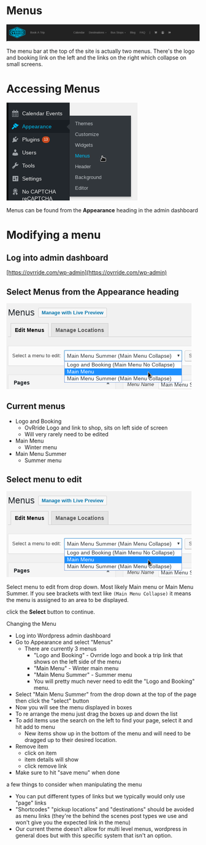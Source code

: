 <!-- TITLE: Modify Menu -->
<!-- SUBTITLE: Description of menus and how to change them for OvRride.com -->

# Menus
![Menu](/uploads/menu.png "Menu")

The menu bar at the top of the site is actually two menus. There's the logo and booking link on the left and the links on the right which collapse on small screens.

# Accessing Menus
![Apearance Menu](/uploads/apearance-menu.png "Apearance Menu")

Menus can be found from the **Appearance** heading in the admin dashboard

# Modifying a menu

## Log into admin dashboard
[https://ovrride.com/wp-admin](https://ovrride.com/wp-admin)

## Select **Menus** from the **Appearance** heading
![Select Menu](/uploads/select-menu.png "Select Menu")

## Current menus
* Logo and Booking
	*  OvRride Logo and link to shop, sits on left side of screen
	*  Will very rarely need to be edited
*  Main Menu
	*  Winter menu
*  Main Menu Summer
	*  Summer menu

## Select menu to edit
![Select Menu](/uploads/select-menu.png "Select Menu")

Select menu to edit from drop down. Most likely Main menu or Main Menu Summer. If you see brackets with text like ```(Main Menu Collapse)``` it means the menu is assigned to an area to be displayed.

click the **Select** button to continue.


Changing the Menu
- Log into Wordpress admin dashboard
- Go to Appearance and select "Menus"
  - There are currently 3 menus
    - "Logo and Booking" - Ovrride logo and book a trip link that shows on the left side of the menu
    - "Main Menu" - Winter main menu
    - "Main Menu Summer" - Summer menu
    - You will pretty much never need to edit the "Logo and Booking" menu.
- Select "Main Menu Summer" from the drop down at the top of the page then click the "select" button
- Now you will see the menu displayed in boxes
- To re arrange the menu just drag the boxes up and down the list
- To add items use the search on the left to find your page, select it and hit add to menu
  - New items show up in the bottom of the menu and will need to be dragged up to their desired location.
- Remove item
  - click on item
  - item details will show
  - click remove link
- Make sure to hit "save menu" when done
  
a few things to consider when manipulating the menu
  - You can put different types of links but we typically would only use "page" links
  - "Shortcodes" "pickup locations" and "destinations" should be avoided as menu links (they're the behind the scenes post types we use and won't give you the expected link in the menu)
  - Our current theme doesn't allow for multi level menus, wordpress in general does but with this specific system that isn't an option.